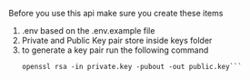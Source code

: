 Before you use this api make sure you create these items
1. .env based on the .env.example file
2. Private and Public Key pair store inside keys folder
3. to generate a key pair run the following command
    ```openssl genrsa -out private.pem 2048
    openssl rsa -in private.key -pubout -out public.key```
    
    
    